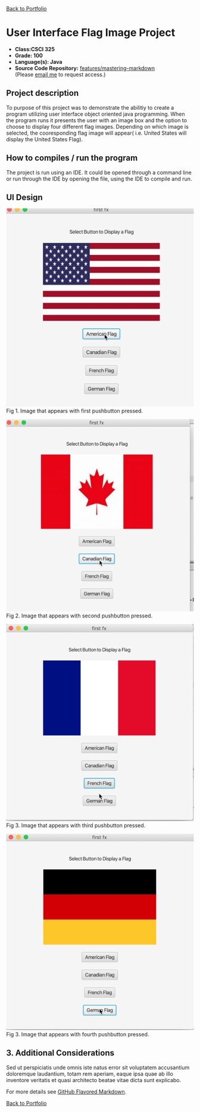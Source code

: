 [Back to Portfolio](./)

User Interface Flag Image Project
===============

-   **Class:CSCI 325** 
-   **Grade: 100**
-   **Language(s): Java**
-   **Source Code Repository:** [features/mastering-markdown](https://guides.github.com/features/mastering-markdown/)  
    (Please [email me](mailto:mporter@csustudent.net?subject=GitHub%20Access) to request access.)

## Project description

To purpose of this project was to demonstrate the abilitiy to create a program utilizing user interface object oriented java programming. When the program runs it presents the user with an image box and the option to choose to display four different flag images. Depending on which image is selected, the cooresponding flag image will appear( i.e. United States will display the United States Flag).

## How to compiles / run the program

The project is run using an IDE. It could be opened through a command line or run through the IDE by opening the file, using the IDE to compile and run. 

## UI Design


![screenshot](images/america.png)
Fig 1. Image that appears with first pushbutton pressed.

![screenshot](images/canada.png)
Fig 2. Image that appears with second pushbutton pressed.

![screenshot](images/french.png)
Fig 3. Image that appears with third pushbutton pressed.

![screenshot](images/german.png)
Fig 3. Image that appears with fourth pushbutton pressed.

## 3. Additional Considerations

Sed ut perspiciatis unde omnis iste natus error sit voluptatem accusantium doloremque laudantium, totam rem aperiam, eaque ipsa quae ab illo inventore veritatis et quasi architecto beatae vitae dicta sunt explicabo. 

For more details see [GitHub Flavored Markdown](https://guides.github.com/features/mastering-markdown/).

[Back to Portfolio](./)
